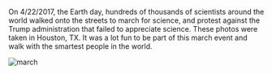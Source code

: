 On 4/22/2017, the Earth day, hundreds of thousands of scientists around the world walked onto the streets to march for science, and protest against the Trump administration that failed to appreciate science. These photos were taken in Houston, TX. It was a lot fun to be part of this march event and walk with the smartest people in the world.

<div class="img-parent">
<img src="/images/photographt/full/lIMG_4157.jpg" alt="march" />
</div>
